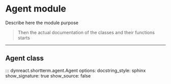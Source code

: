# Agent module


Describe here the module purpose

> Then the actual documentation of the classes and their functions starts

---

## Agent class


::: dynreact.shortterm.agent.Agent
    options:
        docstring_style: sphinx
        show_signature: true
        show_source: false

